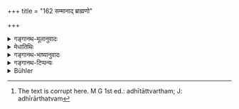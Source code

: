 +++
title = "162 सम्मानाद् ब्राह्मणो"

+++

<details><summary>गङ्गानथ-मूलानुवादः</summary>

The Brāhmaṇa should ever shrink from reverence, as from poison; and he should always seek for disrespect, as for nectar.—(162)
</details>

<details><summary>मेधातिथिः</summary>

भिक्षमाणस्य ब्रह्मचारिणो गृहे वोपाध्यायस्य जीविकयाध्यापयतो यत्र संमानं न स्यान् न तेन चित्तसंक्षोभम् आददीत, अपि तु **संमानाद्** एव्**ओद्विजेत** पूजयैव दीयमानं न बहु मन्येत । **अमृतम् इवाकाङ्क्षेद्** अभिलषेद् **अवमानम्** अवज्ञां **सर्वदा** । उत्कण्ठासामान्यात् अधीगर्थत्वम्[^४१०] आकाङ्क्षेर् आरोप्य षष्ठी कृता (पाण् २.३.५२) ।


[^४१०]:
     The text is corrupt here. M G 1st ed.: adhītāttvartham; J: adhīrārthatvam

- <u>ननु</u> चानर्चितम् अभोज्यम् (म्ध् ४.२१४) । <u>सत्यं</u> चित्तसंक्षोभप्रतिषेधार्थम् एतत् । न तु तादृशस्य भोज्यतोच्यते । संमानावमनयोः समेन भवितव्यं न पुनर् अवमानं प्रार्थनीयम् । ब्रह्मचारिणस् त्व् अवमतम् अपि भिक्षादानम् । न चायं प्रतिग्रहः, "यो ऽर्चितं प्रतिगृह्णाति" (म्ध् ४.२३६) इत्त्य् एतस्य येन विषयः स्यात् ॥ २.१६२ ॥
</details>

<details><summary>गङ्गानथ-भाष्यानुवादः</summary>

When the student goes to beg for food, or when the teacher is teaching at home for livelihood,—if he fails to win reverence, he should not allow his mind to be perturbed by it; on the other hand, ‘*he should shrink from reverence*’; *i.e*, if what is given to him is given with due respect, he should not regard it as sufficient (simply on that account).

‘Like nectar,’ ‘*he should a* *lways* *seek for disrespect*,’—ill-treatment. The genitive ending has been used (in ‘*avamānusya*’) by imposing upon the root ‘*ākāṅkṣa*’ the sense of the root ‘*iṅ*’ with the preface ‘*aḍhi*,’ *i.e*., the sense of *thinking of*; and thus bringing it under Pāṇini’s sūtra 2.3.52, by which the root ‘*iṅ*’ with ‘*aḍhi*,’ governs the genitive. It is on the basis of this similarity that ‘anxiety’ is present in both (*desire* and *thought*).

“But what is not offered with respect should not be eaten.”

True; but what the present verse does is to prohibit the perturbation of mind; and.it does not mean tbat food offered with disrespect should be eaten. The sense of all this is that one should look equally upon respect and disrespect; and not that he should actually hanker after disrespect.

Further, the Religious Student may accept even such food as is offered with disrespect; for it is not a regular gift, and hence, does not come under 4.235, where the receiving of gifts offered without respect is decried.—(163)
</details>

<details><summary>गङ्गानथ-टिप्पन्यः</summary>

**(verses 162-163)**

*Āpastamba-Dharmasūtra*, 1.13.4.—‘If overjoyed, he becomes arrogant;
when arrogant, he transgresses Dharma; and transgression of Dharma leads
to hell.’
</details>

<details><summary>Bühler</summary>

162	A Brahmana should always fear homage as if it were poison; and constantly desire (to suffer) scorn as (he would long for) nectar.
</details>
